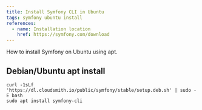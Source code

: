 ```yaml
---
title: Install Symfony CLI in Ubuntu
tags: symfony ubuntu install
references:
  - name: Installation location
    href: https://symfony.com/download
---
```


How to install Symfony on Ubuntu using apt.

## Debian/Ubuntu apt install

```shell
curl -1sLf 'https://dl.cloudsmith.io/public/symfony/stable/setup.deb.sh' | sudo -E bash
sudo apt install symfony-cli
```
